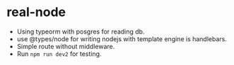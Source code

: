 # real-node
- Using typeorm with posgres for reading db.
- use @types/node for writing nodejs with template engine is handlebars.
- Simple route without middleware.
- Run `npm run dev2` for testing. 